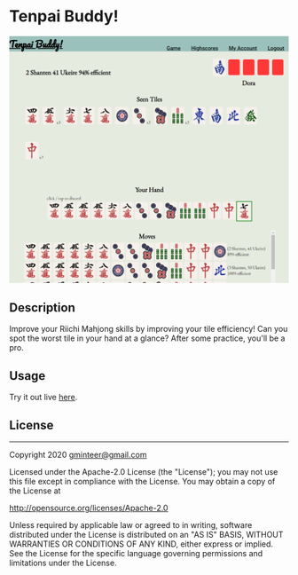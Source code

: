 # Tenpai Buddy!

![screenshot](doc/assets/screenshot.png)

## Description

Improve your Riichi Mahjong skills by improving your tile efficiency! Can you spot the worst tile in your hand at a glance? After some practice, you'll be a pro.

## Usage

Try it out live [here](https://calm-escarpment-77169.herokuapp.com/).

## License

---

Copyright 2020 gminteer@gmail.com

Licensed under the Apache-2.0 License (the "License");
you may not use this file except in compliance with the License.
You may obtain a copy of the License at

<http://opensource.org/licenses/Apache-2.0>

Unless required by applicable law or agreed to in writing, software
distributed under the License is distributed on an "AS IS" BASIS,
WITHOUT WARRANTIES OR CONDITIONS OF ANY KIND, either express or implied.
See the License for the specific language governing permissions and
limitations under the License.

